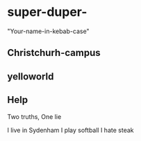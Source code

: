# super-duper-
"Your-name-in-kebab-case"
## Christchurh-campus

## yelloworld

## Help

Two truths, One lie

I live in Sydenham
I play softball
I hate steak
